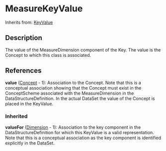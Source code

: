 
# MeasureKeyValue



Inherits from: [KeyValue](KeyValue.md)



## Description

The value of the MeasureDimension component of the Key. The value is the Concept to which this class is associated.




## References

**value** ([Concept](../ConceptScheme/Concept.md) - 1): Association to the Concept. Note that this is a conceptual association showing that the Concept must exist in the ConceptScheme associated with the MeasureDimension in the DataStructureDefinition. In the actual DataSet the value of the Concept is placed in the KeyValue.

### Inherited

**valueFor** ([Dimension](Dimension.md) - 1): Association to the key component in the DataStructureDefinition for which this KeyValue is a valid representation. Note that this is a conceptual association as the key component is identified explicitly in the DataSet.




